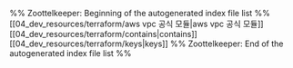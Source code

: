 %% Zoottelkeeper: Beginning of the autogenerated index file list  %%
 [[04_dev_resources/terraform/aws vpc 공식 모듈|aws vpc 공식 모듈]]
 [[04_dev_resources/terraform/contains|contains]]
 [[04_dev_resources/terraform/keys|keys]]
%% Zoottelkeeper: End of the autogenerated index file list  %%
